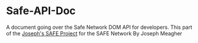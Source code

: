# Safe-API-Doc
A document going over the Safe Network DOM API for developers.
This part of the [Joseph's SAFE Project](https://safenetforum.org/t/josephs-safe-websites-project/15244) for the SAFE Network
By Joseph Meagher
